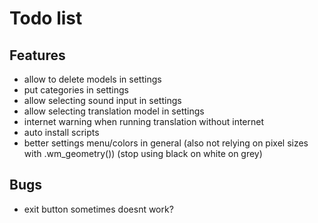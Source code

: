# Todo list
## Features
  - allow to delete models in settings
  - put categories in settings
  - allow selecting sound input in settings
  - allow selecting translation model in settings
  - internet warning when running translation without internet
  - auto install scripts
  - better settings menu/colors in general (also not relying on pixel sizes with .wm_geometry()) (stop using black on white on grey)

## Bugs
  - exit button sometimes doesnt work?